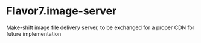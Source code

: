 # Flavor7.image-server

Make-shift image file delivery server, to be exchanged for a proper CDN for future implementation

